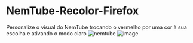 # NemTube-Recolor-Firefox
Personalize o visual do NemTube trocando o vermelho por uma cor à sua escolha e ativando o modo claro
![nemtube](https://github.com/user-attachments/assets/b28a84bb-1878-42eb-95f3-ebeb7d72cc69)
![image](https://github.com/user-attachments/assets/167ee0f9-1a31-4251-91e3-01089d43989b)
